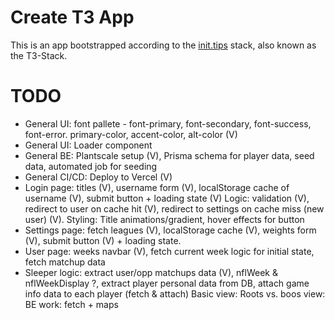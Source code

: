 # Create T3 App

This is an app bootstrapped according to the [init.tips](https://init.tips) stack, also known as the T3-Stack.

# TODO
- General UI: font pallete - font-primary, font-secondary, font-success, font-error. primary-color, accent-color, alt-color (V)
- General UI: Loader component
- General BE: Plantscale setup (V), Prisma schema for player data, seed data, automated job for seeding
- General CI/CD: Deploy to Vercel (V)
- Login page: titles (V), username form (V), localStorage cache of username (V), submit button + loading state (V)
Logic: validation (V), redirect to user on cache hit (V), redirect to settings on cache miss (new user) (V).
Styling: Title animations/gradient, hover effects for button
- Settings page: fetch leagues (V), localStorage cache (V), weights form (V), submit button (V) + loading state.
- User page: weeks navbar (V), fetch current week logic for initial state, fetch matchup data
- Sleeper logic: extract user/opp matchups data (V), nflWeek & nflWeekDisplay ?, extract player personal data from DB,
attach game info data to each player (fetch & attach)
Basic view:
Roots vs. boos view:
BE work: fetch + maps

